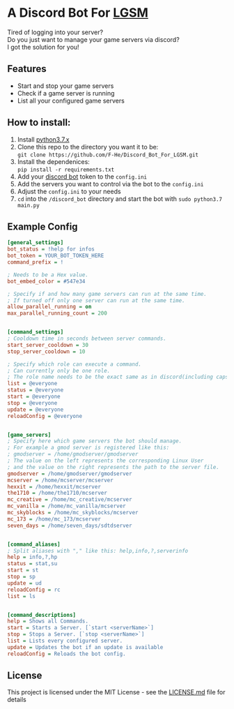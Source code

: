 # A Discord Bot For [LGSM](https://linuxgsm.com/)

Tired of logging into your server?  
Do you just want to manage your game servers via discord?  
I got the solution for you!

## Features
- Start and stop your game servers
- Check if a game server is running
- List all your configured game servers

## How to install:
1. Install [python3.7.x](https://www.python.org/downloads/release/python-373/)
2. Clone this repo to the directory you want it to be:  
`git clone https://github.com/F-He/Discord_Bot_For_LGSM.git`
3. Install the dependenices:  
`pip install -r requirements.txt`
4. Add your [discord bot](https://discordapp.com/developers/applications/) token to the `config.ini`
5. Add the servers you want to control via the bot to the `config.ini`
6. Adjust the `config.ini` to your needs
7. `cd` into the `/discord_bot` directory and start the bot with `sudo python3.7 main.py`


## Example Config

```ini
[general_settings]
bot_status = !help for infos
bot_token = YOUR_BOT_TOKEN_HERE
command_prefix = !

; Needs to be a Hex value.
bot_embed_color = #547e34

; Specify if and how many game servers can run at the same time.
; If turned off only one server can run at the same time.
allow_parallel_running = on
max_parallel_running_count = 200


[command_settings]
; Cooldown time in seconds between server commands.
start_server_cooldown = 30
stop_server_cooldown = 10

; Specify which role can execute a command.
; Can currently only be one role.
; The role name needs to be the exact same as in discord(including caps and spelling).
list = @everyone
status = @everyone
start = @everyone
stop = @everyone
update = @everyone
reloadConfig = @everyone


[game_servers]
; Specify here which game servers the bot should manage.
; For example a gmod server is registered like this:
; gmodserver = /home/gmodserver/gmodserver
; The value on the left represents the corresponding Linux User
; and the value on the right represents the path to the server file.
gmodserver = /home/gmodserver/gmodserver
mcserver = /home/mcserver/mcserver
hexxit = /home/hexxit/mcserver
the1710 = /home/the1710/mcserver
mc_creative = /home/mc_creative/mcserver
mc_vanilla = /home/mc_vanilla/mcserver
mc_skyblocks = /home/mc_skyblocks/mcserver
mc_173 = /home/mc_173/mcserver
seven_days = /home/seven_days/sdtdserver


[command_aliases]
; Split aliases with "," like this: help,info,?,serverinfo 
help = info,?,hp
status = stat,su
start = st
stop = sp
update = ud
reloadConfig = rc
list = ls


[command_descriptions]
help = Shows all Commands.
start = Starts a Server. [`start <serverName>`]
stop = Stops a Server. [`stop <serverName>`]
list = Lists every configured server.
update = Updates the bot if an update is available
reloadConfig = Reloads the bot config.
```
## License
This project is licensed under the MIT License - see the [LICENSE.md](LICENSE.md) file for details